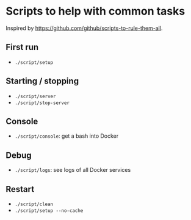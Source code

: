 # Scripts to help with common tasks

Inspired by https://github.com/github/scripts-to-rule-them-all.


## First run

- `./script/setup`


## Starting / stopping

- `./script/server`
- `./script/stop-server`


## Console

- `./script/console`: get a bash into Docker


## Debug

- `./script/logs`: see logs of all Docker services


## Restart

- `./script/clean`
- `./script/setup --no-cache`
